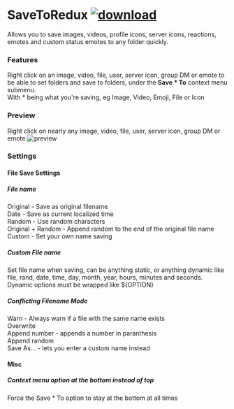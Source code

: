# SaveToRedux [![download](https://i.imgur.com/OAHgjZu.png)](https://1lighty.github.io/BetterDiscordStuff/?plugin=SaveToRedux&dl=1 "SaveToRedux")
Allows you to save images, videos, profile icons, server icons, reactions, emotes and custom status emotes to any folder quickly.
### Features
Right click on an image, video, file, user, server icon, group DM or emote to be able to set folders and save to folders, under the **Save * To** context menu submenu.  
With * being what you're saving, eg Image, Video, Emoji, File or Icon
### Preview
Right click on nearly any image, video, file, user, server icon, group DM or emote
![preview](https://i.imgur.com/htOuqtw.png)
### Settings
#### File Save Settings
##### File name
Original - Save as original filename  
Date - Save as current localized time  
Random - Use random characters  
Original + Random - Append random to the end of the original file name  
Custom - Set your own name saving
##### Custom File name
Set file name when saving, can be anything static, or anything dynamic like file, rand, date, time, day, month, year, hours, minutes and seconds.  
Dynamic options must be wrapped like ${OPTION}
##### Conflicting Filename Mode
Warn - Always warn if a file with the same name exists  
Overwrite  
Append number - appends a number in paranthesis  
Append random  
Save As... - lets you enter a custom name instead
#### Misc
##### Context menu option at the bottom instead of top
Force the Save * To option to stay at the bottom at all times
